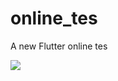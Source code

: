 # online_tes

A new Flutter online tes

![](https://github.com/dicky019/online_tes/Perekaman_Layar_2022-12-24_pukul_16_35_36_AdobeExpress.gif)
